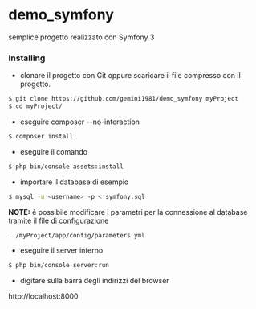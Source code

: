 # demo_symfony

semplice progetto realizzato con Symfony 3

### Installing

* clonare il progetto con Git oppure scaricare il file compresso con il progetto.

```bash
$ git clone https://github.com/gemini1981/demo_symfony myProject
$ cd myProject/
```

* eseguire composer --no-interaction

```bash
$ composer install
```

* eseguire il comando

```bash
$ php bin/console assets:install
```

* importare il database di esempio

```bash
$ mysql -u <username> -p < symfony.sql
```

**NOTE:** è possibile modificare i parametri per la connessione al database tramite il file di configurazione

```bash
../myProject/app/config/parameters.yml
```

* eseguire il server interno

```bash
$ php bin/console server:run
```

* digitare sulla barra degli indirizzi del browser

http://localhost:8000
